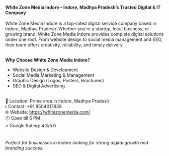 <strong>White Zone Media Indore – Indore, Madhya Pradesh’s Trusted Digital & IT Company</strong><br><br>
White Zone Media Indore is a top-rated digital service company based in Indore, Madhya Pradesh. Whether you're a startup, local business, or growing brand, White Zone Media Indore provides complete digital solutions under one roof. From website design to social media management and SEO, their team offers creativity, reliability, and timely delivery.<br><br>

<b>Why Choose White Zone Media Indore?</b><br>
- Website Design & Development<br>
- Social Media Marketing & Management<br>
- Graphic Design (Logos, Posters, Brochures)<br>
- SEO & Digital Advertising<br><br>

📍 Location: Prime area in Indore, Madhya Pradesh<br>
📞 Contact: +91 8504017839<br>
🌐 Website: https://whitezonemedia.com/<br>
🕔 Open till 6 PM<br>
⭐ Google Rating: 4.3/5.0<br><br>

<em>Perfect for businesses in Indore looking for strong digital growth and branding success.</em><br>
